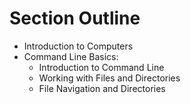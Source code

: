 # Section Outline
- Introduction to Computers
- Command Line Basics:
    * Introduction to Command Line
    * Working with Files and Directories
    * File Navigation and Directories
